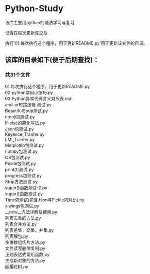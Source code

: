 # Python-Study
该库主要用python的语法学习与复习     

记得在每次更新库之后                

执行'01.每次执行这个程序，用于更新README.py'用于更新该文件的目录。

## 该库的目录如下(便于后期查找)：

### 共31个文件
01.每次执行这个程序，用于更新README.py   
02.python常用小技巧.py   
03.Python异常代码含义对照表.md   
and-or短路逻辑 测试.py   
BeautifulSoup测试.py   
emoji包测试.py   
if-else的简化写法.py   
Json包测试.py   
Keyence_Tranfer.py   
LMI_Tranfer.py   
Matplotlib包测试.py   
numpy包测试.py   
OS包测试.py   
Pickle包测试.py   
print(f)测试.py   
progress包测试.py   
Strip方法测试.py   
super()函数测试-2.py   
super()函数测试.py   
Time包测试(包含Json与Pickle包对比).py   
xlwings包测试.py   
__new__方法详解及使用.py   
列表去重的方法.py   
列表合并方法.py   
列表差集，交集，并集.py   
列表解包.py   
多维数组切片方法.py   
文件读写删除复制.py   
正则表达式常用函数.py   
生成新对象的方法.py   
画樱花树.py   

